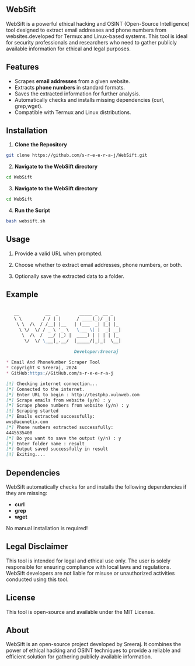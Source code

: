 ## WebSift
WebSift is a powerful ethical hacking and OSINT (Open-Source Intelligence) tool designed to extract email addresses and phone numbers from websites.developed for Termux and Linux-based systems. This tool is ideal for security professionals and researchers who need to gather publicly available information for ethical and legal purposes.

## Features
- Scrapes **email addresses** from a given website.
- Extracts **phone numbers** in standard formats.
- Saves the extracted information for further analysis.
- Automatically checks and installs missing dependencies (curl, grep,wget).
- Compatible with Termux and Linux distributions.
## Installation
1. **Clone the Repository**
```bash
git clone https://github.com/s-r-e-e-r-a-j/WebSift.git
```
2. **Navigate to the WebSift directory**
```bash     
cd WebSift
```
3. **Navigate to the WebSift directory**
```bash
cd WebSift
```  
4. **Run the Script**
``` bash
bash websift.sh
```  
## Usage
1. Provide a valid URL when prompted.

2. Choose whether to extract email addresses, phone numbers, or both.
   
3. Optionally save the extracted data to a folder.
## Example
```markdown
                                                                                                                                                             
   __          __  _        _____ _  __ _                                                                                                                    
   \ \        / / | |      / ____(_)/ _| |                                                                                                                   
    \ \  /\  / /__| |__   | (___  _| |_| |_                                                                                                                  
     \ \/  \/ / _ \ '_ \   \___ \| |  _| __|                                                                                                                 
      \  /\  /  __/ |_) |  ____) | | | | |_                                                                                                                  
       \/  \/ \___|_.__/  |_____/|_|_|  \__|                                                                                                                 
                                                                                                                                                             
                          Developer:Sreeraj                                                                                                                  
                                                                                                                                                             
* Email And PhoneNumber Scraper Tool
* Copyright © Sreeraj, 2024                                                                       
* GitHub:https://GitHub.com/s-r-e-e-r-a-j

[!] Checking internet connection...                                                                                                                          
[*] Connected to the internet.                                                                                                                               
[*] Enter URL to begin : http://testphp.vulnweb.com                                                                                                          
[*] Scrape emails from website (y/n) : y                                                                                                                     
[*] Scrape phone numbers from website (y/n) : y                                                                                                              
[!] Scraping started                                                                                                                                         
[*] Emails extracted successfully:                                                                                                                           
wvs@acunetix.com                                                                                                                                             
[*] Phone numbers extracted successfully:                                                                                                                    
4445535400                                                                                                                                                   
[*] Do you want to save the output (y/n) : y                                                                                                                 
[*] Enter folder name : result                                                                                                                               
[*] Output saved successfully in result                                                                                                                      
[!] Exiting....                                                                                                                                              
```                   


## Dependencies
WebSift automatically checks for and installs the following dependencies if they are missing:

- **curl**
- **grep**
- **wget**
  
No manual installation is required!

## Legal Disclaimer
This tool is intended for legal and ethical use only. The user is solely responsible for ensuring compliance with local laws and regulations. WebSift developers are not liable for misuse or unauthorized activities conducted using this tool.
## License
This tool is open-source and available under the MIT License.
## About
WebSift is an open-source project developed by Sreeraj. It combines the power of ethical hacking and OSINT techniques to provide a reliable and efficient solution for gathering publicly available information.
